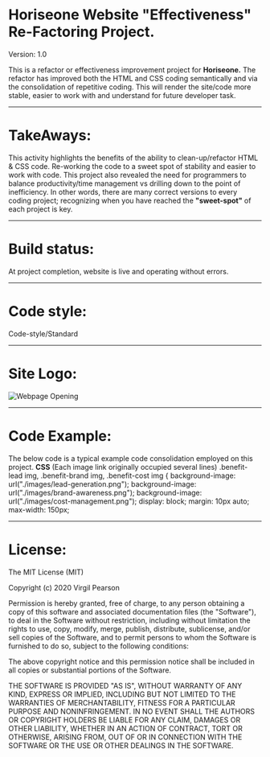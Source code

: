 # Horiseone Website "Effectiveness" Re-Factoring Project.

Version: 1.0

This is a refactor or effectiveness improvement project for **Horiseone.** The refactor has improved both the HTML and CSS coding semantically and via the consolidation of repetitive coding. This will render the site/code more stable, easier to work with and understand for future developer task.

---
# TakeAways: 
This activity highlights the benefits of the ability to clean-up/refactor HTML & CSS code. Re-working the code to a sweet spot of stability and easier to work with code. This project also revealed the need for programmers to balance productivity/time management vs drilling down to the point of inefficiency. In other words, there are many correct versions to every coding project; recognizing when you have reached the **"sweet-spot"** of each project is key.  

---
# Build status:
At project completion, website is live and operating without errors.

---

# Code style:
Code-style/Standard

---
# Site Logo:
![Webpage Opening](../images/digital-marketing-meeting.jpg)

---

# Code Example:

The below code is a typical example code consolidation employed on this project.
**CSS** (Each image link originally occupied several lines)
.benefit-lead img, .benefit-brand img, .benefit-cost img {
  background-image: url("./images/lead-generation.png");
  background-image: url("./images/brand-awareness.png");
  background-image: url("./images/cost-management.png");
  display: block;
  margin: 10px auto;
  max-width: 150px;

  ---
  # License:

  The MIT License (MIT)

Copyright (c) 2020 Virgil Pearson

Permission is hereby granted, free of charge, to any person obtaining a copy of this software and associated documentation files (the "Software"), to deal in the Software without restriction, including without limitation the rights to use, copy, modify, merge, publish, distribute, sublicense, and/or sell copies of the Software, and to permit persons to whom the Software is furnished to do so, subject to the following conditions:

The above copyright notice and this permission notice shall be included in all copies or substantial portions of the Software.

THE SOFTWARE IS PROVIDED "AS IS", WITHOUT WARRANTY OF ANY KIND, EXPRESS OR IMPLIED, INCLUDING BUT NOT LIMITED TO THE WARRANTIES OF MERCHANTABILITY, FITNESS FOR A PARTICULAR PURPOSE AND NONINFRINGEMENT. IN NO EVENT SHALL THE AUTHORS OR COPYRIGHT HOLDERS BE LIABLE FOR ANY CLAIM, DAMAGES OR OTHER LIABILITY, WHETHER IN AN ACTION OF CONTRACT, TORT OR OTHERWISE, ARISING FROM, OUT OF OR IN CONNECTION WITH THE SOFTWARE OR THE USE OR OTHER DEALINGS IN THE SOFTWARE.





